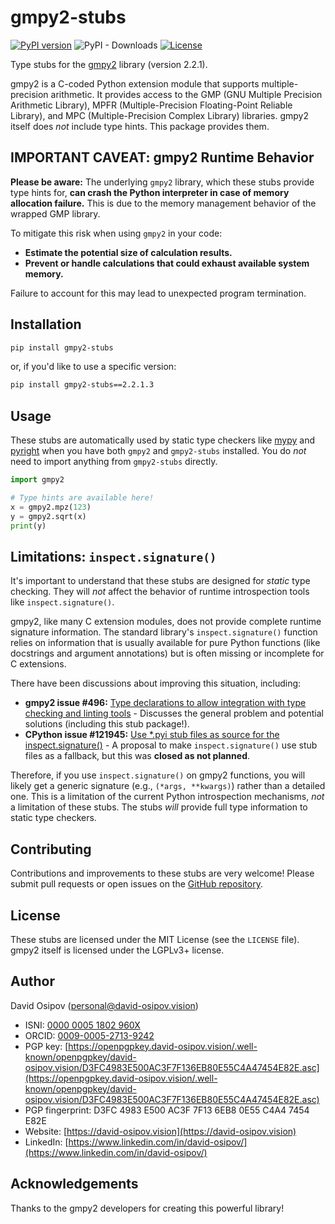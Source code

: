 # gmpy2-stubs

[![PyPI version](https://badge.fury.io/py/gmpy2-stubs.svg?icon=si%3Apython&icon_color=%23ffffff)](https://badge.fury.io/py/gmpy2-stubs)
![PyPI - Downloads](https://img.shields.io/pypi/dm/gmpy2-stubs)
[![License](https://img.shields.io/badge/license-MIT-green)](LICENSE)

Type stubs for the [gmpy2](https://pypi.org/project/gmpy2/) library (version 2.2.1).

gmpy2 is a C-coded Python extension module that supports multiple-precision arithmetic. It provides access to the GMP (GNU Multiple Precision Arithmetic Library), MPFR (Multiple-Precision Floating-Point Reliable Library), and MPC (Multiple-Precision Complex Library) libraries. gmpy2 itself does *not* include type hints. This package provides them.

## IMPORTANT CAVEAT: gmpy2 Runtime Behavior

**Please be aware:** The underlying `gmpy2` library, which these stubs provide type hints for, **can crash the Python interpreter in case of memory allocation failure.** This is due to the memory management behavior of the wrapped GMP library.

To mitigate this risk when using `gmpy2` in your code:
*   **Estimate the potential size of calculation results.**
*   **Prevent or handle calculations that could exhaust available system memory.**

Failure to account for this may lead to unexpected program termination.

## Installation

```bash
pip install gmpy2-stubs
```

or, if you'd like to use a specific version:

```bash
pip install gmpy2-stubs==2.2.1.3
```

## Usage

These stubs are automatically used by static type checkers like [mypy](https://mypy-lang.org/) and [pyright](https://github.com/microsoft/pyright) when you have both `gmpy2` and `gmpy2-stubs` installed. You do *not* need to import anything from `gmpy2-stubs` directly.

```python
import gmpy2

# Type hints are available here!
x = gmpy2.mpz(123)
y = gmpy2.sqrt(x)
print(y)
```

## Limitations: `inspect.signature()`

It's important to understand that these stubs are designed for *static* type checking.  They will *not* affect the behavior of runtime introspection tools like `inspect.signature()`.

gmpy2, like many C extension modules, does not provide complete runtime signature information.  The standard library's `inspect.signature()` function relies on information that is usually available for pure Python functions (like docstrings and argument annotations) but is often missing or incomplete for C extensions.

There have been discussions about improving this situation, including:

*   **gmpy2 issue #496:** [Type declarations to allow integration with type checking and linting tools](https://github.com/aleaxit/gmpy/issues/496) - Discusses the general problem and potential solutions (including this stub package!).
*   **CPython issue #121945:** [Use *.pyi stub files as source for the inspect.signature()](https://github.com/python/cpython/issues/121945) - A proposal to make `inspect.signature()` use stub files as a fallback, but this was **closed as not planned**.

Therefore, if you use `inspect.signature()` on gmpy2 functions, you will likely get a generic signature (e.g., `(*args, **kwargs)`) rather than a detailed one.  This is a limitation of the current Python introspection mechanisms, *not* a limitation of these stubs.  The stubs *will* provide full type information to static type checkers.

## Contributing

Contributions and improvements to these stubs are very welcome!  Please submit pull requests or open issues on the [GitHub repository](<YOUR GITHUB REPO URL HERE>).

## License

These stubs are licensed under the MIT License (see the `LICENSE` file). gmpy2 itself is licensed under the LGPLv3+ license.

## Author

David Osipov (personal@david-osipov.vision)

*   ISNI: [0000 0005 1802 960X](https://isni.org/isni/000000051802960X)
*   ORCID: [0009-0005-2713-9242](https://orcid.org/0009-0005-2713-9242)
*   PGP key: [https://openpgpkey.david-osipov.vision/.well-known/openpgpkey/david-osipov.vision/D3FC4983E500AC3F7F136EB80E55C4A47454E82E.asc](https://openpgpkey.david-osipov.vision/.well-known/openpgpkey/david-osipov.vision/D3FC4983E500AC3F7F136EB80E55C4A47454E82E.asc)
*   PGP fingerprint: D3FC 4983 E500 AC3F 7F13 6EB8 0E55 C4A4 7454 E82E
*   Website: [https://david-osipov.vision](https://david-osipov.vision)
*   LinkedIn: [https://www.linkedin.com/in/david-osipov/](https://www.linkedin.com/in/david-osipov/)

## Acknowledgements

Thanks to the gmpy2 developers for creating this powerful library!

